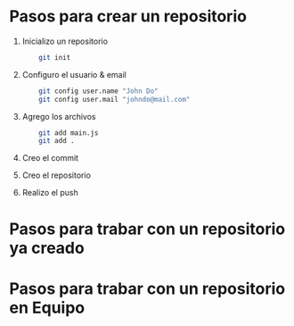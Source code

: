# Pasos para crear un repositorio
1. Inicializo un repositorio
    ``` bash
        git init
    ```
2. Configuro el usuario & email
    ``` bash
        git config user.name "John Do"
        git config user.mail "johndo@mail.com"

    ```
3. Agrego los archivos
    ``` bash
        git add main.js
        git add .
    ```


4. Creo el commit 
5. Creo el repositorio
6. Realizo el push




# Pasos para trabar con un repositorio ya creado


# Pasos para trabar con un repositorio en Equipo